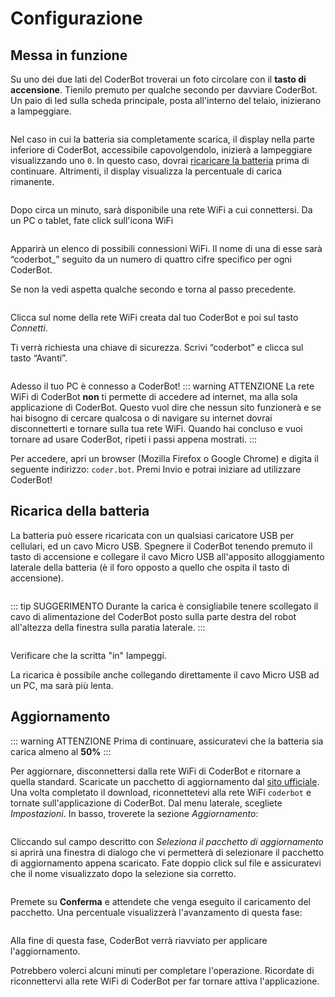 # Configurazione

## Messa in funzione

Su uno dei due lati del CoderBot troverai un foto circolare con il **tasto di accensione**. Tienilo premuto per qualche secondo per davviare CoderBot. Un paio di led sulla scheda principale, posta all'interno del telaio, inizierano a lampeggiare.

<img :src="$withBase('/images/manual/powerbutton.jpg')">

Nel caso in cui la batteria sia completamente scarica, il display nella parte inferiore di CoderBot, accessibile capovolgendolo, inizierà a lampeggiare visualizzando uno `0`. In questo caso, dovrai [ricaricare la batteria](#ricarica-della-batteria) prima di continuare. Altrimenti, il display visualizza la percentuale di carica rimanente.

<img :src="$withBase('/images/manual/batterypercentage.jpg')">

Dopo circa un minuto, sarà disponibile una rete WiFi a cui connettersi.
Da un PC o tablet, fate click sull'icona WiFi

<img :src="$withBase('/images/manual/wifi1.png')">

Apparirà un elenco di possibili connessioni WiFi. Il nome di una di esse sarà “coderbot_” seguito da un numero di quattro cifre specifico per ogni CoderBot.

Se non la vedi aspetta qualche secondo e torna al passo precedente.

<img :src="$withBase('/images/manual/wifi2.png')">

Clicca sul nome della rete WiFi creata dal tuo CoderBot e poi sul tasto *Connetti*.

Ti verrà richiesta una chiave di sicurezza. Scrivi “coderbot” e clicca sul tasto “Avanti”.

<img :src="$withBase('/images/manual/wifi3.png')">

Adesso il tuo PC è connesso a CoderBot!
::: warning ATTENZIONE
La rete WiFi di CoderBot **non** ti permette di accedere ad internet, ma alla sola applicazione di CoderBot. Questo vuol dire che nessun sito funzionerà e se hai bisogno di cercare qualcosa o di navigare su internet dovrai disconnetterti e tornare sulla tua rete WiFi. Quando hai concluso e vuoi tornare ad usare CoderBot, ripeti i passi appena mostrati.
:::

Per accedere, apri un browser (Mozilla Firefox o Google Chrome) e digita il seguente indirizzo: `coder.bot`. Premi Invio e potrai iniziare ad utilizzare CoderBot!

## Ricarica della batteria

La batteria può essere ricaricata con un qualsiasi caricatore USB per cellulari, ed un cavo Micro USB. Spegnere il CoderBot tenendo premuto il tasto di accensione e collegare il cavo Micro USB all'apposito alloggiamento laterale della batteria (è il foro opposto a quello che ospita il tasto di accensione).

<img :src="$withBase('/images/manual/batt_01.jpg')">

::: tip SUGGERIMENTO
Durante la carica è consigliabile tenere scollegato il cavo di alimentazione del CoderBot posto sulla parte destra del robot all'altezza della finestra sulla paratia laterale.
:::

<img :src="$withBase('/images/manual/batt_02.jpg')">

Verificare che la scritta "in" lampeggi.

La ricarica è possibile anche collegando direttamente il cavo Micro USB ad un PC, ma sarà più lenta.

## Aggiornamento

::: warning ATTENZIONE
Prima di continuare, assicuratevi che la batteria sia carica almeno al **50%**
:::

Per aggiornare, disconnettersi dalla rete WiFi di CoderBot e ritornare a quella standard. Scaricate un pacchetto di aggiornamento dal [sito ufficiale](https://www.coderbot.org/repo). Una volta completato il download, riconnettetevi alla rete WiFi `coderbot` e tornate sull'applicazione di CoderBot. Dal menu laterale, scegliete *Impostazioni*. In basso, troverete la sezione *Aggiornamento*:

<img :src="$withBase('/images/app/update.png')">

Cliccando sul campo descritto con *Seleziona il pacchetto di aggiornamento* si aprirà una finestra di dialogo che vi permetterà di selezionare il pacchetto di aggiornamento appena scaricato. Fate doppio click sul file e assicuratevi che il nome visualizzato dopo la selezione sia corretto.

<img :src="$withBase('/images/app/selected_update.png')">

Premete su **Conferma** e attendete che venga eseguito il caricamento del pacchetto. Una percentuale visualizzerà l'avanzamento di questa fase:

<img :src="$withBase('/images/app/uploading_update.png')">

Alla fine di questa fase, CoderBot verrà riavviato per applicare l'aggiornamento.

Potrebbero volerci alcuni minuti per completare l'operazione. Ricordate di riconnettervi alla rete WiFi di CoderBot per far tornare attiva l'applicazione.
